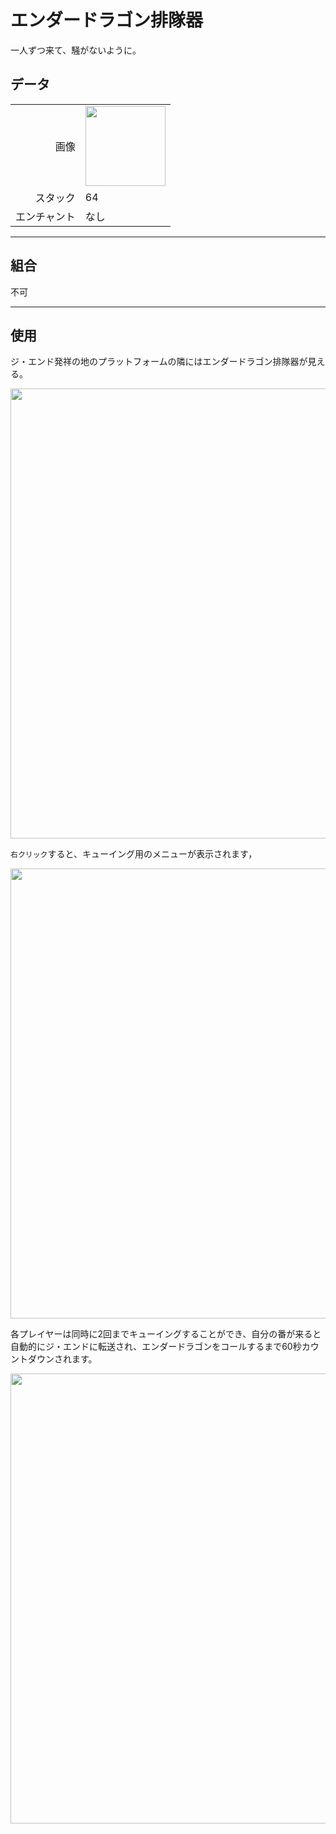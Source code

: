# エンダードラゴン排隊器
一人ずつ来て、騒がないように。

## データ
<table>
    <tr><td align="end">画像</td><td><img src="https://i.imgur.com/4tafEkT.gif" width="128"/></td></tr>
    <tr><td align="end">スタック</td><td>64</td></tr>
    <tr><td align="end">エンチャント</td><td>なし</td></tr>
</table>

---

## 組合
不可

---

## 使用
ジ・エンド発祥の地のプラットフォームの隣にはエンダードラゴン排隊器が見える。

<img src="https://i.imgur.com/tyDLhow.png" width="720"/>

`右クリック`すると、キューイング用のメニューが表示されます，  

<img src="https://i.imgur.com/RuxSGTw.png" width="720"/>


各プレイヤーは同時に2回までキューイングすることができ、自分の番が来ると自動的にジ・エンドに転送され、エンダードラゴンをコールするまで60秒カウントダウンされます。

<img src="https://i.imgur.com/PlXOBrW.png" width="720"/>

